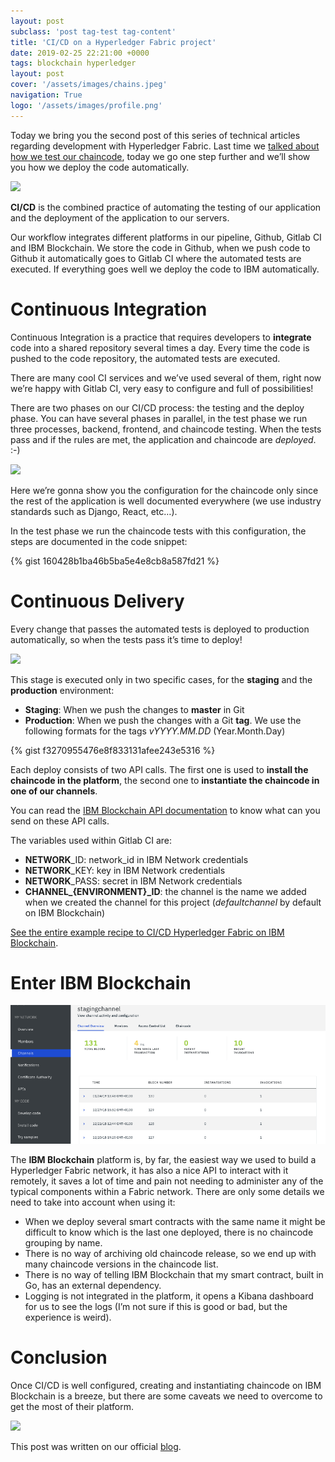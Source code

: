 ```yaml
---
layout: post
subclass: 'post tag-test tag-content'
title: 'CI/CD on a Hyperledger Fabric project'
date: 2019-02-25 22:21:00 +0000
tags: blockchain hyperledger
layout: post
cover: '/assets/images/chains.jpeg'
navigation: True
logo: '/assets/images/profile.png'
---
```


Today we bring you the second post of this series of technical articles regarding development with Hyperledger Fabric.
Last time we [talked about how we test our chaincode](https://medium.com/theneonproject/testing-chaincode-on-hyperledger-fabric-22b50a3c1af1),
today we go one step further and we’ll show you how we deploy the code automatically.

![](https://media.giphy.com/media/26DNdV3b6dqn1jzR6/giphy.gif)

**CI/CD** is the combined practice of automating the testing of our application and the deployment of the application to our servers.

Our workflow integrates different platforms in our pipeline, Github, Gitlab CI and IBM Blockchain. We store the code in Github, when we push code to Github it automatically goes to Gitlab CI where the automated tests are executed. If everything goes well we deploy the code to IBM automatically.

# Continuous Integration

Continuous Integration is a practice that requires developers to **integrate** code into a shared repository several times a day. Every time the code is pushed to the code repository, the automated tests are executed.

There are many cool CI services and we’ve used several of them, right now we’re happy with Gitlab CI, very easy to configure and full of possibilities!

There are two phases on our CI/CD process: the testing and the deploy phase. You can have several phases in parallel, in the test phase we run three processes, backend, frontend, and chaincode testing. When the tests pass and if the rules are met, the application and chaincode are *deployed*. :-)

![](https://media.giphy.com/media/KsCtl2h2RZKso/giphy.gif)

Here we’re gonna show you the configuration for the chaincode only since the rest of the application is well documented everywhere (we use industry standards such as Django, React, etc…).

In the test phase we run the chaincode tests with this configuration, the steps are documented in the code snippet:

{% gist 160428b1ba46b5ba5e4e8cb8a587fd21 %}

# Continuous Delivery

Every change that passes the automated tests is deployed to production automatically, so when the tests pass it’s time to deploy!

![](https://media.giphy.com/media/CDZwopbecAbIc/giphy.gif)

This stage is executed only in two specific cases, for the **staging** and the **production** environment:

- **Staging**: When we push the changes to **master** in Git
- **Production**: When we push the changes with a Git **tag**. We use the following formats for the tags *vYYYY.MM.DD* (Year.Month.Day)

{% gist f3270955476e8f833131afee243e5316 %}

Each deploy consists of two API calls. The first one is used to **install the chaincode in the platform**, the second one to **instantiate the chaincode in one of our channels**.

You can read the [IBM Blockchain API documentation](https://blockchain-starter.eu-gb.bluemix.net/api-docs/#/Channels/instantiateChaincode) to know what can you send on these API calls.

The variables used within Gitlab CI are:

* **NETWORK**_ID: network_id in IBM Network credentials
* **NETWORK**_KEY: key in IBM Network credentials
* **NETWORK**_PASS: secret in IBM Network credentials
* **CHANNEL_{ENVIRONMENT}_ID**: the channel is the name we added when we created the channel for this project (*defaultchannel* by default on IBM Blockchain)

[See the entire example recipe to CI/CD Hyperledger Fabric on IBM Blockchain](https://gist.github.com/javaguirre/24130c063131f7c5a0bee1022b4ebdac).

# Enter IBM Blockchain

![](/assets/images/hl-fabric.png)

The **IBM Blockchain** platform is, by far, the easiest way we used to build a Hyperledger Fabric network, it has also a nice API to interact with it remotely, it saves a lot of time and pain not needing to administer any of the typical components within a Fabric network. There are only some details we need to take into account when using it:

* When we deploy several smart contracts with the same name it might be difficult to know which is the last one deployed, there is no chaincode grouping by name.
* There is no way of archiving old chaincode release, so we end up with many chaincode versions in the chaincode list.
* There is no way of telling IBM Blockchain that my smart contract, built in Go, has an external dependency.
* Logging is not integrated in the platform, it opens a Kibana dashboard for us to see the logs (I’m not sure if this is good or bad, but the experience is weird).

# Conclusion

Once CI/CD is well configured, creating and instantiating chaincode on IBM Blockchain is a breeze, but there are some caveats we need to overcome to get the most of their platform.

![](https://media.giphy.com/media/KINAUcarXNxWE/giphy.gif)

This post was written on our official [blog](https://medium.com/theneonproject/testing-chaincode-on-hyperledger-fabric-22b50a3c1af1).
